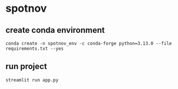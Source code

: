 # spotnov

## create conda environment

```
conda create -n spotnov_env -c conda-forge python=3.13.0 --file requirements.txt --yes
```

## run project

```
streamlit run app.py
```
